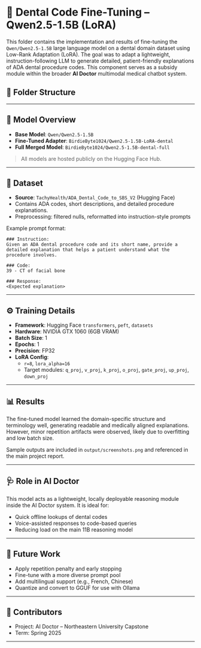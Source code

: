 # 🦷 Dental Code Fine-Tuning – Qwen2.5-1.5B (LoRA)

This folder contains the implementation and results of fine-tuning the `Qwen/Qwen2.5-1.5B` large language model on a dental domain dataset using Low-Rank Adaptation (LoRA). The goal was to adapt a lightweight, instruction-following LLM to generate detailed, patient-friendly explanations of ADA dental procedure codes. This component serves as a subsidy module within the broader **AI Doctor** multimodal medical chatbot system.

## 📁 Folder Structure



---

## 🧠 Model Overview

- **Base Model**: `Qwen/Qwen2.5-1.5B`
- **Fine-Tuned Adapter**: `BirdieByte1024/Qwen2.5-1.5B-LoRA-dental`
- **Full Merged Model**: `BirdieByte1024/Qwen2.5-1.5B-dental-full`

> All models are hosted publicly on the Hugging Face Hub.

---

## 🧪 Dataset

- **Source**: `TachyHealth/ADA_Dental_Code_to_SBS_V2` (Hugging Face)
- Contains ADA codes, short descriptions, and detailed procedure explanations.
- Preprocessing: filtered nulls, reformatted into instruction-style prompts

Example prompt format:
```
### Instruction:
Given an ADA dental procedure code and its short name, provide a detailed explanation that helps a patient understand what the procedure involves.

### Code:
39 - CT of facial bone

### Response:
<Expected explanation>
```

---

## ⚙️ Training Details

- **Framework**: Hugging Face `transformers`, `peft`, `datasets`
- **Hardware**: NVIDIA GTX 1060 (6GB VRAM)
- **Batch Size**: 1
- **Epochs**: 1
- **Precision**: FP32
- **LoRA Config**:
  - `r=8`, `lora_alpha=16`
  - Target modules: `q_proj`, `v_proj`, `k_proj`, `o_proj`, `gate_proj`, `up_proj`, `down_proj`

---

## 📊 Results

The fine-tuned model learned the domain-specific structure and terminology well, generating readable and medically aligned explanations. However, minor repetition artifacts were observed, likely due to overfitting and low batch size.

Sample outputs are included in `output/screenshots.png` and referenced in the main project report.

---

## 🩺 Role in AI Doctor

This model acts as a lightweight, locally deployable reasoning module inside the AI Doctor system. It is ideal for:
- Quick offline lookups of dental codes
- Voice-assisted responses to code-based queries
- Reducing load on the main 11B reasoning model

---

## 🔮 Future Work

- Apply repetition penalty and early stopping
- Fine-tune with a more diverse prompt pool
- Add multilingual support (e.g., French, Chinese)
- Quantize and convert to GGUF for use with Ollama

---

## 📎 Contributors

- Project: AI Doctor – Northeastern University Capstone  
- Term: Spring 2025

---
